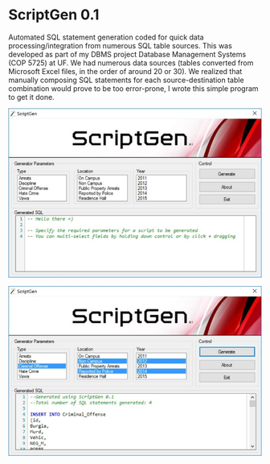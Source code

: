 # **ScriptGen 0.1**
Automated SQL statement generation coded for quick data processing/integration from numerous SQL table sources.
This was developed as part of my DBMS project Database Management Systems (COP 5725) at UF. We had numerous data sources (tables converted from Microsoft Excel files, in the order of around 20 or 30). We realized that manually composing SQL statements for each source-destination table combination would prove to be too error-prone, I wrote this simple program to get it done. 

![alt tag](https://github.com/hexinx/ScriptGen/blob/master/03_ScreenShots/1.jpg)

![alt tag](https://github.com/hexinx/ScriptGen/blob/master/03_ScreenShots/2.jpg)
